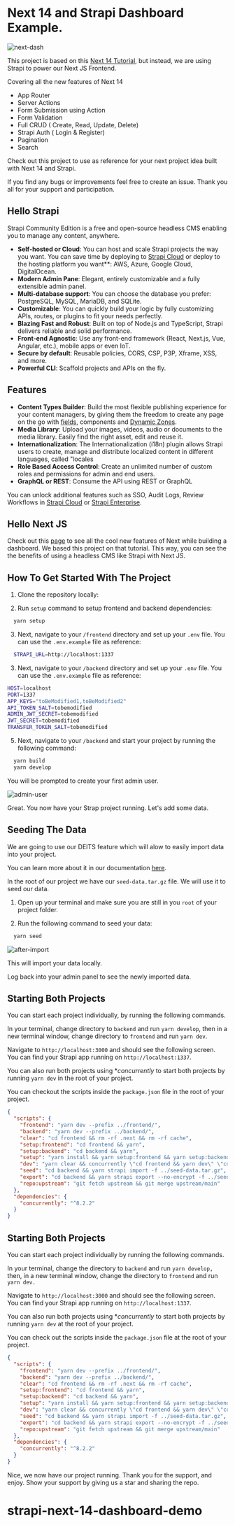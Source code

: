 # Next 14 and Strapi Dashboard Example.

![next-dash](https://github.com/PaulBratslavsky/next-14-strapi-example/assets/6153188/753f954e-ba6a-4d21-a819-cd420b96f60d)

This project is based on this [Next 14 Tutorial](https://nextjs.org/learn?utm_source=next-site&utm_medium=homepage-cta&utm_campaign=home), but instead, we are using Strapi to power our Next JS Frontend.

Covering all the new features of Next 14
- App Router
- Server Actions
- Form Submission using Action
- Form Validation
- Full CRUD ( Create, Read, Update, Delete)
- Strapi Auth ( Login & Register)
- Pagination
- Search

Check out this project to use as reference for your next project idea built with Next 14 and Strapi.

If you find any bugs or improvements feel free to create an issue. Thank you all for your support and participation.

## Hello Strapi 

Strapi Community Edition is a free and open-source headless CMS enabling you to manage any content, anywhere.

- **Self-hosted or Cloud**: You can host and scale Strapi projects the way you want. You can save time by deploying to [Strapi Cloud](https://cloud.strapi.io/signups?source=github1) or deploy to the hosting platform you want**: AWS, Azure, Google Cloud, DigitalOcean.
- **Modern Admin Pane**: Elegant, entirely customizable and a fully extensible admin panel.
- **Multi-database support**: You can choose the database you prefer: PostgreSQL, MySQL, MariaDB, and SQLite.
- **Customizable**: You can quickly build your logic by fully customizing APIs, routes, or plugins to fit your needs perfectly.
- **Blazing Fast and Robust**: Built on top of Node.js and TypeScript, Strapi delivers reliable and solid performance.
- **Front-end Agnostic**: Use any front-end framework (React, Next.js, Vue, Angular, etc.), mobile apps or even IoT.
- **Secure by default**: Reusable policies, CORS, CSP, P3P, Xframe, XSS, and more.
- **Powerful CLI**: Scaffold projects and APIs on the fly.

## Features

- **Content Types Builder**: Build the most flexible publishing experience for your content managers, by giving them the freedom to create any page on the go with [fields](https://docs.strapi.io/user-docs/content-manager/writing-content#filling-up-fields), components and [Dynamic Zones](https://docs.strapi.io/user-docs/content-manager/writing-content#dynamic-zones).
- **Media Library**: Upload your images, videos, audio or documents to the media library. Easily find the right asset, edit and reuse it.
- **Internationalization**: The Internationalization (i18n) plugin allows Strapi users to create, manage and distribute localized content in different languages, called "locales
- **Role Based Access Control**: Create an unlimited number of custom roles and permissions for admin and end users.
- **GraphQL or REST**: Consume the API using REST or GraphQL

You can unlock additional features such as SSO, Audit Logs, Review Workflows in [Strapi Cloud](https://cloud.strapi.io/login?source=github1) or [Strapi Enterprise](https://strapi.io/enterprise?source=github1).

## Hello Next JS

Check out this [page](https://nextjs.org/learn?utm_source=next-site&utm_medium=homepage-cta&utm_campaign=home) to see all the cool new features of Next while building a dashboard. We based this project on that tutorial. This way, you can see the the benefits of using a headless CMS like Strapi with Next JS.  

## How To Get Started With The Project

1. Clone the repository locally:

<!-- ```bash
  git clone https://github.com/strapi/nextjs-corporate-starter.git
    or
  gh repo clone strapi/nextjs-corporate-starter
``` -->

2. Run `setup` command to setup frontend and backend dependencies:

```bash
  yarn setup
```

3. Next, navigate to your `/frontend` directory and set up your `.env` file. You can use the `.env.example` file as reference:

```bash
  STRAPI_URL=http://localhost:1337
```

3. Next, navigate to your `/backend` directory and set up your `.env` file. You can use the `.env.example` file as reference:

```bash
HOST=localhost
PORT=1337
APP_KEYS="toBeModified1,toBeModified2"
API_TOKEN_SALT=tobemodified
ADMIN_JWT_SECRET=tobemodified
JWT_SECRET=tobemodified
TRANSFER_TOKEN_SALT=tobemodified
```

5. Next, navigate to your `/backend` and start your project by running the following command:

```bash
  yarn build
  yarn develop
```

You will be prompted to create your first admin user.

![admin-user](https://user-images.githubusercontent.com/6153188/231865420-5f03a90f-b893-4057-9634-9632920a7d97.gif)

Great. You now have your Strap project running. Let's add some data.

## Seeding The Data

We are going to use our DEITS feature which will alow to easily import data into your project.

You can learn more about it in our documentation [here](https://docs.strapi.io/dev-docs/data-management).

In the root of our project we have our `seed-data.tar.gz` file. We will use it to seed our data.

1. Open up your terminal and make sure you are still in you `root` of your project folder.

2. Run the following command to seed your data:

```bash
  yarn seed
```

![after-import](https://user-images.githubusercontent.com/6153188/231865491-05cb5818-a0d0-49ce-807e-a879f7e3070c.gif)

This will import your data locally. 

Log back into your admin panel to see the newly imported data.

## Starting Both Projects

You can start each project individually, by running the following commands.

In your terminal, change directory to `backend` and run `yarn develop`, then in a new terminal window, change directory to `frontend` and run `yarn dev`.

Navigate to `http://localhost:3000` and should see the following screen.
You can find your Strapi app running on `http://localhost:1337`.

You can also run both projects using **concurrently* to start both projects by running `yarn dev` in the root of your project.

You can checkout the scripts inside the `package.json` file in the root of your project.

``` json
{
  "scripts": {
    "frontend": "yarn dev --prefix ../frontend/",
    "backend": "yarn dev --prefix ../backend/",
    "clear": "cd frontend && rm -rf .next && rm -rf cache",
    "setup:frontend": "cd frontend && yarn",
    "setup:backend": "cd backend && yarn",
    "setup": "yarn install && yarn setup:frontend && yarn setup:backend",
    "dev": "yarn clear && concurrently \"cd frontend && yarn dev\" \"cd backend && yarn develop\"",
    "seed": "cd backend && yarn strapi import -f ../seed-data.tar.gz",
    "export": "cd backend && yarn strapi export --no-encrypt -f ../seed-data",
    "repo:upstream": "git fetch upstream && git merge upstream/main"
  },
  "dependencies": {
    "concurrently": "^8.2.2"
  }
}

```

## Starting Both Projects

You can start each project individually by running the following commands.

In your terminal, change the directory to `backend` and run `yarn develop,` then, in a new terminal window, change the directory to `frontend` and run `yarn dev.`

Navigate to `http://localhost:3000` and should see the following screen.
You can find your Strapi app running on `http://localhost:1337`.

You can also run both projects using **concurrently* to start both projects by running `yarn dev` at the root of your project.

You can check out the scripts inside the `package.json` file at the root of your project.

``` json
{
  "scripts": {
    "frontend": "yarn dev --prefix ../frontend/",
    "backend": "yarn dev --prefix ../backend/",
    "clear": "cd frontend && rm -rf .next && rm -rf cache",
    "setup:frontend": "cd frontend && yarn",
    "setup:backend": "cd backend && yarn",
    "setup": "yarn install && yarn setup:frontend && yarn setup:backend",
    "dev": "yarn clear && concurrently \"cd frontend && yarn dev\" \"cd backend && yarn develop\"",
    "seed": "cd backend && yarn strapi import -f ../seed-data.tar.gz",
    "export": "cd backend && yarn strapi export --no-encrypt -f ../seed-data",
    "repo:upstream": "git fetch upstream && git merge upstream/main"
  },
  "dependencies": {
    "concurrently": "^8.2.2"
  }
}

```

Nice, we now have our project running.  Thank you for the support, and enjoy.  Show your support by giving us a star and sharing the repo.

# strapi-next-14-dashboard-demo
